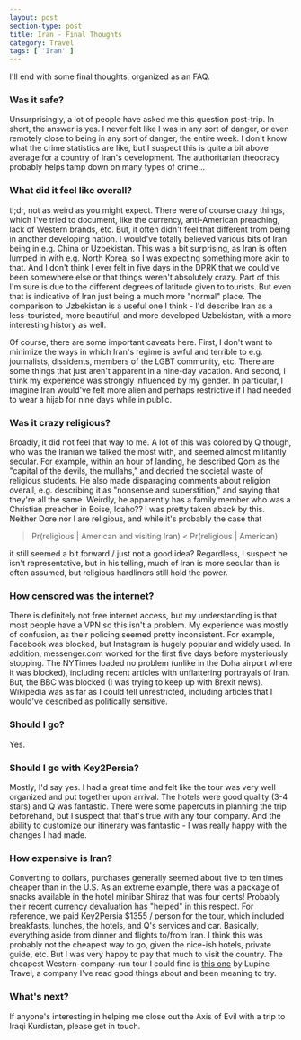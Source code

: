 ```yaml
---
layout: post
section-type: post
title: Iran - Final Thoughts
category: Travel
tags: [ 'Iran' ]
---
```


I'll end with some final thoughts, organized as an FAQ.

### Was it safe?

Unsurprisingly, a lot of people have asked me this question post-trip. In short, the answer is yes. I never felt like I was in any sort of danger, or even remotely close to being in any sort of danger, the entire week. I don't know what the crime statistics are like, but I suspect this is quite a bit above average for a country of Iran's development. 
The authoritarian theocracy probably helps tamp down on many types of crime...

### What did it feel like overall?

tl;dr, not as weird as you might expect. There were of course crazy things, which I've tried to document, like the currency, anti-American preaching, lack of Western brands, etc. But, it often didn't feel that different from being in another developing nation. I would've totally believed various bits of Iran being in e.g. China or Uzbekistan. 
This was a bit surprising, as Iran is often lumped in with e.g. North Korea, so I was expecting something more akin to that. And I don't think I ever felt in five days in the DPRK that we could've been somewhere else or that things weren't absolutely crazy. Part of this I'm sure is due to the different degrees of latitude given to tourists. But even that is indicative of Iran just being a much more "normal" place. The comparison to Uzbekistan is a useful one I think - I'd describe Iran as a less-touristed, more beautiful, and more developed Uzbekistan, with a more interesting history as well.

Of course, there are some important caveats here. First, I don't want to minimize the ways in which Iran's regime is awful and terrible to e.g. journalists, dissidents, members of the LGBT community, etc. There are some things that just aren't apparent in a nine-day vacation. And second, I think my experience was strongly influenced by my gender. In particular, I imagine Iran would've felt more alien and perhaps restrictive if I had needed to wear a hijab for nine days while in public.

### Was it crazy religious?

Broadly, it did not feel that way to me. A lot of this was colored by Q though, who was the Iranian we talked the most with, and seemed almost 
militantly secular. For example, within an hour of landing, he described Qom as the "capital of the devils, the mullahs," and 
decried the societal waste of religious students. He also made disparaging comments about religion overall, e.g. describing
it as "nonsense and superstition," and saying that they're all the same. Weirdly, he apparently
has a family member who was a Christian preacher in Boise, Idaho?? 
I was pretty taken aback by this. Neither Dore nor I are religious, and while it's probably the case that 

> Pr(religious | American and visiting Iran) < Pr(religious | American)

it still seemed a bit forward / just not a good idea? 
Regardless, I suspect he isn't representative, but in his telling, much of Iran is more secular than is often assumed, but religious hardliners still hold the power.

### How censored was the internet?

There is definitely not free internet access, but my understanding is that most people have a VPN so this isn't a problem. My experience was mostly of confusion, as their policing seemed pretty inconsistent. For example, Facebook was blocked, but Instagram is hugely popular and widely used. In addition, messenger.com worked for the first five days before mysteriously stopping. 
The NYTimes loaded no problem (unlike in the Doha airport where it was blocked), including recent articles with unflattering portrayals of Iran. But, the BBC was blocked (I was trying to keep up with Brexit news). Wikipedia was as far as I could tell unrestricted, including articles that I would've described as politically sensitive.

### Should I go?

Yes. 

### Should I go with Key2Persia?

Mostly, I'd say yes. I had a great time and felt like the tour was very well organized and put together upon arrival. The hotels were good quality (3-4 stars) and Q was fantastic. There were some papercuts in planning the trip beforehand, but I suspect that that's true with any tour company. And the ability to customize our itinerary was fantastic - I was really happy with the changes I had made. 

### How expensive is Iran?

Converting to dollars, purchases generally seemed about five to ten times cheaper than in the U.S. As an extreme example, there was a package of snacks available in the hotel minibar Shiraz that was four cents! Probably their recent currency devaluation has "helped" in this respect. For reference, we paid Key2Persia $1355 / person for the tour, which included breakfasts, lunches, the hotels, and Q's services and car. Basically, everything aside from dinner and flights to/from Iran. I think this was probably not the cheapest way to go, given the nice-ish hotels, private guide, etc. But I was very happy to pay that much to visit the country. The cheapest Western-company-run tour I could find is [this one](https://www.lupinetravel.co.uk/iran-holidays-and-tours.html) by Lupine Travel, a company I've read good things about and been meaning to try.

### What's next?

If anyone's interesting in helping me close out the Axis of Evil with a trip to Iraqi Kurdistan, please get in touch.